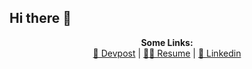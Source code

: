 ## Hi there 👋

<p align="center">
  <b>Some Links:</b><br>
    <a href="https://devpost.com/hossainsafwan">🚀 Devpost</a> |
    <a href="http://safwanhossain.com/Resume.pdf">👨‍💻 Resume</a> |
    <a href="https://www.linkedin.com/in/hossainsafwan/">🎉 Linkedin</a>
  <br><br>
</p>
